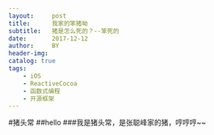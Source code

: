 ```yaml
---
layout:     post
title:      我家的笨猪呦
subtitle:   猪是怎么死的？--笨死的
date:       2017-12-12
author:     BY
header-img: 
catalog: true
tags:
    - iOS
    - ReactiveCocoa
    - 函数式编程
    - 开源框架
---
```


#猪头常
##hello
###我是猪头常，是张聪峰家的猪，哼哼哼~~
